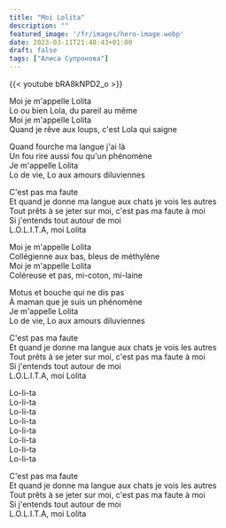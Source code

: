 ```yaml
---
title: "Moi Lolita"
description: ""
featured_image: '/fr/images/hero-image.webp'
date: 2023-03-11T21:48:43+01:00
draft: false
tags: ["Алиса Супронова"]
---
```


{{< youtube bRA8kNPD2_o >}}

Moi je m'appelle Lolita  
Lo ou bien Lola, du pareil au même  
Moi je m'appelle Lolita  
Quand je rêve aux loups, c'est Lola qui saigne

Quand fourche ma langue j'ai là  
Un fou rire aussi fou qu'un phénomène  
Je m'appelle Lolita  
Lo de vie, Lo aux amours diluviennes

C'est pas ma faute  
Et quand je donne ma langue aux chats je vois les autres  
Tout prêts à se jeter sur moi, c'est pas ma faute à moi  
Si j'entends tout autour de moi  
L.O.L.I.T.A, moi Lolita

Moi je m'appelle Lolita  
Collégienne aux bas, bleus de méthylène  
Moi je m'appelle Lolita  
Coléreuse et pas, mi-coton, mi-laine

Motus et bouche qui ne dis pas  
À maman que je suis un phénomène  
Je m'appelle Lolita  
Lo de vie, Lo aux amours diluviennes

C'est pas ma faute  
Et quand je donne ma langue aux chats je vois les autres  
Tout prêts à se jeter sur moi, c'est pas ma faute à moi  
Si j'entends tout autour de moi  
L.O.L.I.T.A, moi Lolita

Lo-li-ta  
Lo-li-ta  
Lo-li-ta  
Lo-li-ta  
Lo-li-ta  
Lo-li-ta  
Lo-li-ta  
Lo-li-ta

C'est pas ma faute  
Et quand je donne ma langue aux chats je vois les autres  
Tout prêts à se jeter sur moi, c'est pas ma faute à moi  
Si j'entends tout autour de moi  
L.O.L.I.T.A, moi Lolita

